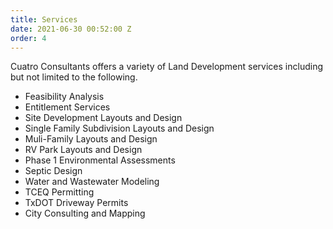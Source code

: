 ```yaml
---
title: Services
date: 2021-06-30 00:52:00 Z
order: 4
---
```


Cuatro Consultants offers a variety of Land Development services including but not limited to the following.
* Feasibility Analysis
* Entitlement Services
* Site Development Layouts and Design
* Single Family Subdivision Layouts and Design
* Muli-Family Layouts and Design
* RV Park Layouts and Design
* Phase 1 Environmental Assessments
* Septic Design
* Water and Wastewater Modeling
* TCEQ Permitting 
* TxDOT Driveway Permits
* City Consulting and Mapping